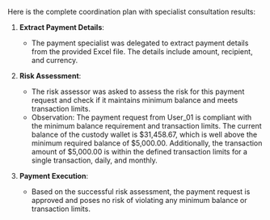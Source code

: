 Here is the complete coordination plan with specialist consultation results:

1. **Extract Payment Details**:
   - The payment specialist was delegated to extract payment details from the provided Excel file. The details include amount, recipient, and currency.

2. **Risk Assessment**:
   - The risk assessor was asked to assess the risk for this payment request and check if it maintains minimum balance and meets transaction limits.
   - Observation: The payment request from User_01 is compliant with the minimum balance requirement and transaction limits. The current balance of the custody wallet is $31,458.67, which is well above the minimum required balance of $5,000.00. Additionally, the transaction amount of $5,000.00 is within the defined transaction limits for a single transaction, daily, and monthly.

3. **Payment Execution**:
   - Based on the successful risk assessment, the payment request is approved and poses no risk of violating any minimum balance or transaction limits.
